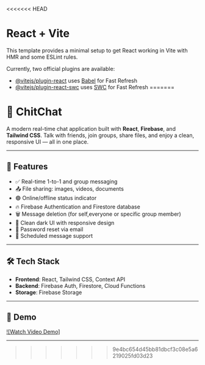 <<<<<<< HEAD
# React + Vite

This template provides a minimal setup to get React working in Vite with HMR and some ESLint rules.

Currently, two official plugins are available:

- [@vitejs/plugin-react](https://github.com/vitejs/vite-plugin-react/blob/main/packages/plugin-react/README.md) uses [Babel](https://babeljs.io/) for Fast Refresh
- [@vitejs/plugin-react-swc](https://github.com/vitejs/vite-plugin-react-swc) uses [SWC](https://swc.rs/) for Fast Refresh
=======
# 💬 ChitChat

A modern real-time chat application built with **React**, **Firebase**, and **Tailwind CSS**. Talk with friends, join groups, share files, and enjoy a clean, responsive UI — all in one place.

 <!-- Replace with actual path or GitHub raw image URL -->

---

## 🚀 Features

- ✅ Real-time 1-to-1 and group messaging
- 📤 File sharing: images, videos, documents
- 🟢 Online/offline status indicator
- 🔥 Firebase Authentication and Firestore database
- 🗑 Message deletion (for self,everyone or specific group member)
- 🌙 Clean dark UI with responsive design
- 📧 Password reset via email
- 🧠 Scheduled message support 

---

## 🛠 Tech Stack

- **Frontend**: React, Tailwind CSS, Context API
- **Backend**: Firebase Auth, Firestore, Cloud Functions
- **Storage**: Firebase Storage

---

## 📸 Demo

<!-- Replace this with a YouTube video link or animated gif -->
[![Watch Video Demo]](https://youtu.be/CD6BMKne2hA)

---



>>>>>>> 9e4bc654d45bb81dbcf3c08e5a6219025fd03d23
